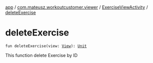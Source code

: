 [app](../../index.md) / [com.mateusz.workoutcustomer.viewer](../index.md) / [ExerciseViewActivity](index.md) / [deleteExercise](./delete-exercise.md)

# deleteExercise

`fun deleteExercise(view: `[`View`](https://developer.android.com/reference/android/view/View.html)`): `[`Unit`](https://kotlinlang.org/api/latest/jvm/stdlib/kotlin/-unit/index.html)

This function delete Exercise by ID

